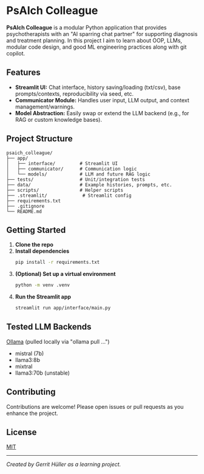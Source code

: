 # PsAIch Colleague

**PsAIch Colleague** is a modular Python application that provides psychotherapists with an "AI sparring chat partner" for supporting diagnosis and treatment planning. In this project I aim to learn about OOP, LLMs, modular code design, and good ML engineering practices along with git copilot.

## Features

- **Streamlit UI:** Chat interface, history saving/loading (txt/csv), base prompts/contexts, reproducibility via seed, etc.
- **Communicator Module:** Handles user input, LLM output, and context management/warnings.
- **Model Abstraction:** Easily swap or extend the LLM backend (e.g., for RAG or custom knowledge bases).

## Project Structure

```
psaich_colleague/
├── app/
│   ├── interface/         # Streamlit UI
│   ├── communicator/      # Communication logic
│   └── models/            # LLM and future RAG logic
├── tests/                 # Unit/integration tests
├── data/                  # Example histories, prompts, etc.
├── scripts/               # Helper scripts
├── .streamlit/             # Streamlit config
├── requirements.txt
├── .gitignore
└── README.md
```

## Getting Started

1. **Clone the repo**
2. **Install dependencies**
    ```bash
    pip install -r requirements.txt
    ```
3. **(Optional) Set up a virtual environment**
    ```bash
    python -m venv .venv
    ```
4. **Run the Streamlit app**
    ```bash
    streamlit run app/interface/main.py
    ```

## Tested LLM Backends
[Ollama](https://ollama.com/) (pulled locally via "ollama pull ...")
- mistral (7b)
- llama3:8b
- mixtral 
- llama3:70b (unstable)

## Contributing

Contributions are welcome! Please open issues or pull requests as you enhance the project.

## License

[MIT](LICENSE)

---
*Created by Gerrit Hüller as a learning project.*